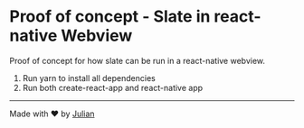 # Proof of concept - Slate in react-native Webview

Proof of concept for how slate can be run in a react-native webview.

1. Run yarn to install all dependencies
2. Run both create-react-app and react-native app

---

Made with ❤️ by [Julian](jkrsp.com)
